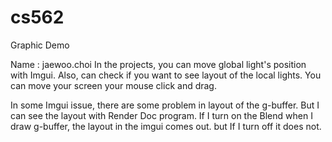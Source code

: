 # cs562
Graphic Demo

Name : jaewoo.choi
In the projects, you can move global light's position with Imgui.
Also, can check if you want to see layout of the local lights.
You can move your screen your mouse click and drag.

In some Imgui issue, there are some problem in layout of the g-buffer. But I can see the layout with Render Doc program.
If I turn on the Blend when I draw g-buffer, the layout in the imgui comes out.
but If I turn off it does not.
